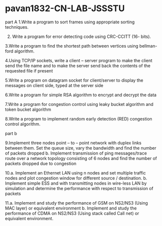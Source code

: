 # pavan1832-CN-LAB-JSSSTU
part A
1.Write a program to sort frames using appropriate sorting techniques.

2. Write a program for error detecting code using CRC-CCITT (16- bits).

3.Write a program to find the shortest path between vertices using bellman-ford algorithm.

4.Using TCP/IP sockets, write a client – server program to make the client send the file name and to make the server send back the contents of the requested file if present

5.Write a program on datagram socket for client/server to display the messages on client side, typed at the server side

6.Write a program for simple RSA algorithm to encrypt and decrypt the data

7.Write a program for congestion control using leaky bucket algorithm and token bucket algorithm

8.Write a program to implement random early detection (RED) congestion control algorithm.

part b

9.Implement three nodes point – to – point network with duplex links between them. Set the queue size, vary the bandwidth and find the number of packets dropped
b. Implement transmission of ping messages/trace route over a network topology consisting of 6 nodes and find the number of packets dropped due to congestion

10.a. Implement an Ethernet LAN using n nodes and set multiple traffic nodes and plot congestion window for different source / destination.
b. Implement simple ESS and with transmitting nodes in wire-less LAN by simulation and determine the performance with respect to transmission of packets

11.a. Implement and study the performance of GSM on NS2/NS3 (Using MAC layer) or equivalent environment
b. Implement and study the performance of CDMA on NS2/NS3 (Using stack called Call net) or equivalent environment.
